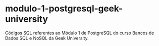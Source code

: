 # modulo-1-postgresql-geek-university
Códigos SQL referentes ao Módulo 1 de PostgreSQL do curso Bancos de Dados SQL e NoSQL da Geek University.
